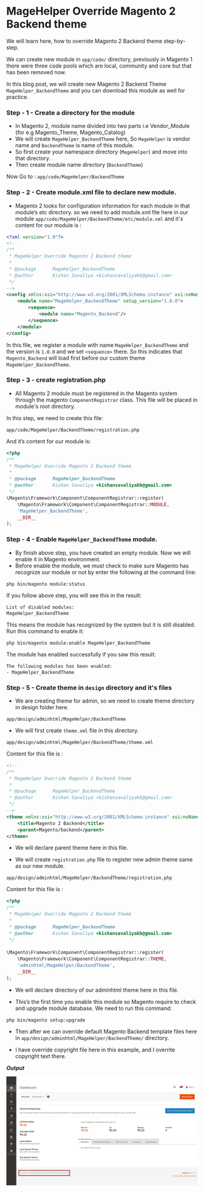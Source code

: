 # MageHelper Override Magento 2 Backend theme

We will learn here, how to override Magento 2 Backend theme step-by-step.

We can create new module in `app/code/` directory, previously in Magento 1 there were three code pools which are local, community and core but that has been removed now.

In this blog post, we will create new Magento 2 Backend Theme `MageHelper_BackendTheme` and you can download this module as well for practice.

### Step - 1 - Create a directory for the module

- In Magento 2, module name divided into two parts i.e Vendor_Module (for e.g Magento_Theme, Magento_Catalog)
- We will create `MageHelper_BackendTheme` here, So `MageHelper` is vendor name and `BackendTheme` is name of this module.
- So first create your namespace directory (`MageHelper`) and move into that directory.
- Then create module name directory (`BackendTheme`)

Now Go to : `app/code/MageHelper/BackendTheme`

### Step - 2 - Create module.xml file to declare new module.

- Magento 2 looks for configuration information for each module in that module’s etc directory. so we need to add module.xml file here in our module `app/code/MageHelper/BackendTheme/etc/module.xml` and it's content for our module is :

~~~ xml
<?xml version="1.0"?>
<!--
/**
 * MageHelper Override Magento 2 Backend theme
 *
 * @package      MageHelper_BackendTheme
 * @author       Kishan Savaliya <kishansavaliyakb@gmail.com>
 */
-->
<config xmlns:xsi="http://www.w3.org/2001/XMLSchema-instance" xsi:noNamespaceSchemaLocation="urn:magento:framework:Module/etc/module.xsd">
    <module name="MageHelper_BackendTheme" setup_version="1.0.0">
        <sequence>
            <module name="Magento_Backend"/>
        </sequence>
    </module>
</config>
~~~

In this file, we register a module with name `MageHelper_BackendTheme` and the version is `1.0.0` and we set `<sequence>` there. So this indicates that `Magento_Backend` will load first before our custom theme `MageHelper_BackendTheme`.

### Step - 3 - create registration.php

- All Magento 2 module must be registered in the Magento system through the magento `ComponentRegistrar` class. This file will be placed in module's root directory.

In this step, we need to create this file:

~~~
app/code/MageHelper/BackendTheme/registration.php
~~~

And it’s content for our module is:

~~~ php
<?php
/**
 * MageHelper Override Magento 2 Backend theme
 *
 * @package      MageHelper_BackendTheme
 * @author       Kishan Savaliya <kishansavaliyakb@gmail.com>
 */
\Magento\Framework\Component\ComponentRegistrar::register(
    \Magento\Framework\Component\ComponentRegistrar::MODULE,
    'MageHelper_BackendTheme',
    __DIR__
);
~~~

### Step - 4 - Enable `MageHelper_BackendTheme` module.

- By finish above step, you have created an empty module. Now we will enable it in Magento environment.
- Before enable the module, we must check to make sure Magento has recognize our module or not by enter the following at the command line:

~~~ 
php bin/magento module:status
~~~

If you follow above step, you will see this in the result:

~~~
List of disabled modules:
MageHelper_BackendTheme
~~~

This means the module has recognized by the system but it is still disabled. Run this command to enable it:

~~~
php bin/magento module:enable MageHelper_BackendTheme
~~~

The module has enabled successfully if you saw this result:

~~~
The following modules has been enabled:
- MageHelper_BackendTheme
~~~

### Step - 5 - Create theme in `design` directory and it's files

- We are creating theme for admin, so we need to create theme directory in design folder here.

~~~
app/design/adminhtml/MageHelper/BackendTheme
~~~

- We will first create `theme.xml` file in this directory.

~~~
app/design/adminhtml/MageHelper/BackendTheme/theme.xml
~~~

Content for this file is :

~~~ xml
<!--
/**
 * MageHelper Override Magento 2 Backend theme
 *
 * @package      MageHelper_BackendTheme
 * @author       Kishan Savaliya <kishansavaliyakb@gmail.com>
 */
-->
<theme xmlns:xsi="http://www.w3.org/2001/XMLSchema-instance" xsi:noNamespaceSchemaLocation="urn:magento:framework:Config/etc/theme.xsd">
    <title>Magento 2 Backend</title>
    <parent>Magento/backend</parent>
</theme>
~~~

- We will declare parent theme here in this file.

- We will create `registration.php` file to register new admin theme same as our new module.

~~~
app/design/adminhtml/MageHelper/BackendTheme/registration.php
~~~

Content for this file is :

~~~ php
<?php
/**
 * MageHelper Override Magento 2 Backend theme
 *
 * @package      MageHelper_BackendTheme
 * @author       Kishan Savaliya <kishansavaliyakb@gmail.com>
 */

\Magento\Framework\Component\ComponentRegistrar::register(
    \Magento\Framework\Component\ComponentRegistrar::THEME,
    'adminhtml/MageHelper/BackendTheme',
    __DIR__
);

~~~

- We will declare directory of our adminhtml theme here in this file.

- This’s the first time you enable this module so Magento require to check and upgrade module database. We need to run this command:

~~~
php bin/magento setup:upgrade
~~~

- Then after we can override default Magento Backend template files here in `app/design/adminhtml/MageHelper/BackendTheme/` directory.

- I have override copyright file here in this example, and I overrite copyright text there.

***Output***

![MageHelper Override Magento 2 Backend theme output](https://github.com/KishanSavaliya/magehelper-magento2-overrite-backend-theme/blob/master/MageHelper/MageHelper-Magento2-Override-Backend-Theme.png)